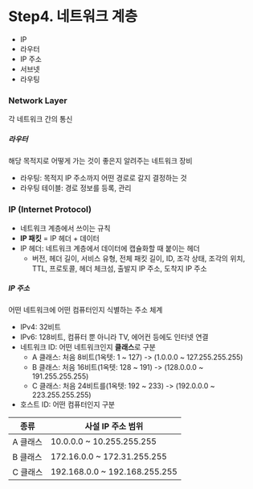 # Step4. 네트워크 계층
  - IP
  - 라우터
  - IP 주소
  - 서브넷
  - 라우팅


### Network Layer
각 네트워크 간의 통신

##### 라우터
해당 목적지로 어떻게 가는 것이 좋은지 알려주는 네트워크 장비
- 라우팅: 목적지 IP 주소까지 어떤 경로로 갈지 결정하는 것
- 라우팅 테이블: 경로 정보를 등록, 관리

### IP (Internet Protocol)
- 네트워크 계층에서 쓰이는 규칙
- **IP 패킷** = IP 헤더 + 데이터
- IP 헤더: 네트워크 계층에서 데이터에 캡슐화할 때 붙이는 헤더
	* 버전, 헤더 길이, 서비스 유형, 전체 패킷 길이, ID, 조각 상태, 조각의 위치, TTL, 프로토콜, 헤더 체크섬, 출발지 IP 주소, 도착지 IP 주소

##### IP 주소
어떤 네트워크에 어떤 컴퓨터인지 식별하는 주소 체계
- IPv4: 32비트
- IPv6: 128비트, 컴퓨터 뿐 아니라 TV, 에어컨 등에도 인터넷 연결
- 네트워크 ID: 어떤 네트워크인지 **클래스**로 구분
	* A 클래스: 처음 8비트(1옥텟: 1 ~ 127) -> (1.0.0.0 ~ 127.255.255.255)
	* B 클래스: 처음 16비트(1옥텟: 128 ~ 191) -> (128.0.0.0 ~ 191.255.255.255)
	* C 클래스: 처음 24비트를(1옥텟: 192 ~ 233) -> (192.0.0.0 ~ 223.255.255.255)
- 호스트 ID: 어떤 컴퓨터인지 구분

|   종류  |          사설 IP 주소 범위          |
| ------ | ------------------------------- |
| A 클래스 |    10.0.0.0 ~ 10.255.255.255    |
| B 클래스 |    172.16.0.0 ~ 172.31.255.255  | 
| C 클래스 |  192.168.0.0 ~ 192.168.255.255  |  